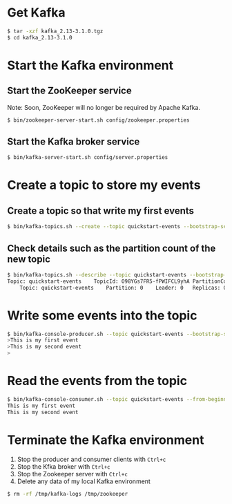 # Get Kafka

```bash
$ tar -xzf kafka_2.13-3.1.0.tgz
$ cd kafka_2.13-3.1.0
```

# Start the Kafka environment

## Start the ZooKeeper service

Note: Soon, ZooKeeper will no longer be required by Apache Kafka.

```bash
$ bin/zookeeper-server-start.sh config/zookeeper.properties
```

## Start the Kafka broker service

```bash
$ bin/kafka-server-start.sh config/server.properties
```

# Create a topic to store my events

## Create a topic so that write my first events

```bash
$ bin/kafka-topics.sh --create --topic quickstart-events --bootstrap-server localhost:9092
```

## Check details such as the partition count of the new topic

```bash
$ bin/kafka-topics.sh --describe --topic quickstart-events --bootstrap-server localhost:9092
Topic: quickstart-events	TopicId: O98YGs7FR5-fPWIFCL9yhA	PartitionCount: 1	ReplicationFactor: 1	Configs: segment.bytes=1073741824
	Topic: quickstart-events	Partition: 0	Leader: 0	Replicas: 0	Isr: 0
```

# Write some events into the topic
```bash
$ bin/kafka-console-producer.sh --topic quickstart-events --bootstrap-server localhost:9092
>This is my first event
>This is my second event
>
```

# Read the events from the topic

```bash
$ bin/kafka-console-consumer.sh --topic quickstart-events --from-beginning --bootstrap-server localhost:9092
This is my first event
This is my second event
```

# Terminate the Kafka environment

1. Stop the producer and consumer clients with `Ctrl+c`
2. Stop the Kfka broker with `Ctrl+c`
3. Stop the Zookeeper server with `Ctrl+c`
4. Delete any data of my local Kafka environment

```bash
$ rm -rf /tmp/kafka-logs /tmp/zookeeper
```
